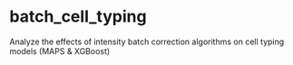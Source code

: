 # batch_cell_typing
Analyze the effects of intensity batch correction algorithms on cell typing models (MAPS &amp; XGBoost)
